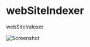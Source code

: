 # webSiteIndexer
webSiteIndexer

![Screenshot](https://github.com/mustafauzun0/webSiteIndexer/blob/master/screenshots/webSiteIndexer.png)
